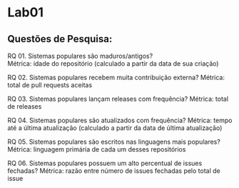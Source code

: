 # Lab01
## Questões de Pesquisa:

RQ 01. Sistemas populares são maduros/antigos? </br>
Métrica: idade do repositório (calculado a partir da data de sua criação)

RQ 02. Sistemas populares recebem muita contribuição externa?
Métrica: total de pull requests aceitas

RQ 03. Sistemas populares lançam releases com frequência?
Métrica: total de releases

RQ 04. Sistemas populares são atualizados com frequência?
Métrica: tempo até a última atualização (calculado a partir da data de última
atualização)

RQ 05. Sistemas populares são escritos nas linguagens mais populares?
Métrica: linguagem primária de cada um desses repositórios

RQ 06. Sistemas populares possuem um alto percentual de issues fechadas?
Métrica: razão entre número de issues fechadas pelo total de issue
